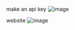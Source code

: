 
make an api key
![image](https://github.com/user-attachments/assets/f9c2d6f7-9ee3-46e5-a587-094e362f4522)

website 
![image](https://github.com/user-attachments/assets/d033a50d-30b5-4cda-b956-b0f6a140892b)
